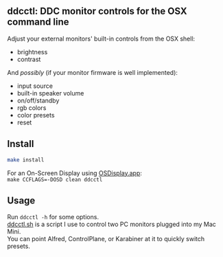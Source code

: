 ddcctl: DDC monitor controls for the OSX command line
----
Adjust your external monitors' built-in controls from the OSX shell:  
* brightness  
* contrast  

And *possibly* (if your monitor firmware is well implemented):  
* input source  
* built-in speaker volume  
* on/off/standby
* rgb colors
* color presets
* reset

Install
----
```bash
make install
```

For an On-Screen Display using [OSDisplay.app](https://github.com/zulu-entertainment/OSDisplay):  
`make CCFLAGS=-DOSD clean ddcctl`

Usage
----
Run `ddcctl -h` for some options.  
[ddcctl.sh](/ddcctl.sh) is a script I use to control two PC monitors plugged into my Mac Mini.  
You can point Alfred, ControlPlane, or Karabiner at it to quickly switch presets.  
